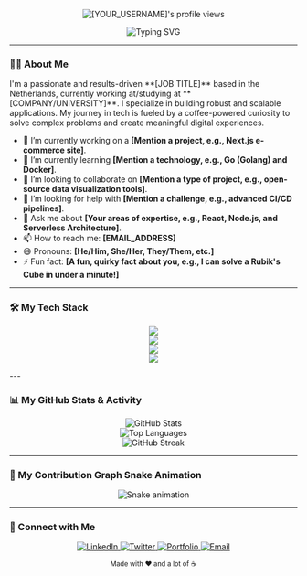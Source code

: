<p align="center"> 
  <img src="https://komarev.com/ghpvc/?username=[YOUR_USERNAME]&label=Profile%20Views&color=0e75b6&style=flat" alt="[YOUR_USERNAME]'s profile views" />
</p>

<p align="center">
  <img src="https://readme-typing-svg.herokuapp.com?font=Fira+Code&size=30&pause=1000&color=00BFFF&center=true&vCenter=true&width=500&lines=Hi+there%2C+I'm+[YOUR NAME]!+👋;A+passionate+[JOB TITLE];Always+learning+and+growing...;Welcome+to+my+digital+garden." alt="Typing SVG" />
</p>

---

### 👨‍💻 About Me

<p align="left">
I'm a passionate and results-driven **[JOB TITLE]** based in the Netherlands, currently working at/studying at **[COMPANY/UNIVERSITY]**. I specialize in building robust and scalable applications. My journey in tech is fueled by a coffee-powered curiosity to solve complex problems and create meaningful digital experiences.

- 🔭 I’m currently working on a **[Mention a project, e.g., Next.js e-commerce site]**.
- 🌱 I’m currently learning **[Mention a technology, e.g., Go (Golang) and Docker]**.
- 👯 I’m looking to collaborate on **[Mention a type of project, e.g., open-source data visualization tools]**.
- 🤔 I’m looking for help with **[Mention a challenge, e.g., advanced CI/CD pipelines]**.
- 💬 Ask me about **[Your areas of expertise, e.g., React, Node.js, and Serverless Architecture]**.
- 📫 How to reach me: **[EMAIL_ADDRESS]**
- 😄 Pronouns: **[He/Him, She/Her, They/Them, etc.]**
- ⚡ Fun fact: **[A fun, quirky fact about you, e.g., I can solve a Rubik's Cube in under a minute!]**
</p>

---

### 🛠️ My Tech Stack

<p align="center">
  <a href="https://skillicons.dev">
    <img src="https://skillicons.dev/icons?i=js,ts,python,go,java,html,css" />
  </a>
  <br>
  <a href="https://skillicons.dev">
    <img src="https://skillicons.dev/icons?i=react,nextjs,nodejs,express,django,flask" />
  </a>
  <br>
  <a href="https://skillicons.dev">
    <img src="https://skillicons.dev/icons?i=mongodb,postgres,mysql,aws,docker,kubernetes" />
  </a>
  <br>
  <a href="https://skillicons.dev">
    <img src="https://skillicons.dev/icons?i=git,github,vscode,figma,postman,vite" />
  </a>
</p>
---

### 📊 My GitHub Stats & Activity

<p align="center">
  <img src="https://github-readme-stats.vercel.app/api?username=[YOUR_USERNAME]&show_icons=true&theme=tokyonight&hide_border=true&include_all_commits=true&count_private=true" alt="GitHub Stats" />
  <br/>
  <img src="https://github-readme-stats.vercel.app/api/top-langs/?username=[YOUR_USERNAME]&layout=compact&theme=tokyonight&hide_border=true&langs_count=8" alt="Top Languages" />
  <br/>
  <img src="https://github-readme-streak-stats.herokuapp.com/?user=[YOUR_USERNAME]&theme=tokyonight&hide_border=true" alt="GitHub Streak" />
</p>

---

### 🐍 My Contribution Graph Snake Animation

<p align="center">
  <img src="https://github.com/[YOUR_USERNAME]/[YOUR_USERNAME]/blob/output/github-contribution-grid-snake.svg" alt="Snake animation" />
</p>

---

### 🤝 Connect with Me

<p align="center">
  <a href="[LINKEDIN_URL]" target="_blank">
    <img src="https://img.shields.io/badge/LinkedIn-0077B5?style=for-the-badge&logo=linkedin&logoColor=white" alt="LinkedIn"/>
  </a>
  <a href="[TWITTER_URL]" target="_blank">
    <img src="https://img.shields.io/badge/Twitter-1DA1F2?style=for-the-badge&logo=twitter&logoColor=white" alt="Twitter"/>
  </a>
  <a href="[PORTFOLIO_URL]" target="_blank">
    <img src="https://img.shields.io/badge/Portfolio-343434?style=for-the-badge&logo=google-chrome&logoColor=white" alt="Portfolio"/>
  </a>
  <a href="mailto:[EMAIL_ADDRESS]" target="_blank">
    <img src="https://img.shields.io/badge/Email-D14836?style=for-the-badge&logo=gmail&logoColor=white" alt="Email"/>
  </a>
</p>

<p align="center">
  <small>Made with ❤️ and a lot of ☕</small>
</p>
